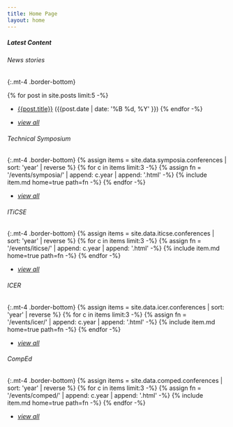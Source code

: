 ```yaml
---
title: Home Page
layout: home
---
```

##### Latest Content

###### News stories
{:.mt-4 .border-bottom}

{% for post in site.posts limit:5 -%}
* <a href="{{post.url | relative_url }}">{{post.title}}</a> ({{post.date | date: '%B %d, %Y' }})
{% endfor -%}
- [*view all*](news/index.html)

###### Technical Symposium
{:.mt-4 .border-bottom}
{% assign items = site.data.symposia.conferences | sort: 'year' | reverse %}
{% for c in items limit:3 -%}
    {% assign fn = '/events/symposia/' | append: c.year | append: '.html' -%}
    {% include item.md home=true path=fn -%}
{% endfor -%}
- [*view all*](events/symposia/conferences.html)

###### ITiCSE
{:.mt-4 .border-bottom}
{% assign items = site.data.iticse.conferences | sort: 'year' | reverse %}
{% for c in items limit:3 -%}
    {% assign fn = '/events/iticse/' | append: c.year | append: '.html' -%}
    {% include item.md home=true path=fn -%}
{% endfor -%}
- [*view all*](events/iticse/conferences.html)

###### ICER
{:.mt-4 .border-bottom}
{% assign items = site.data.icer.conferences | sort: 'year' | reverse %}
{% for c in items limit:3 -%}
    {% assign fn = '/events/icer/' | append: c.year | append: '.html' -%}
    {% include item.md home=true path=fn -%}
{% endfor -%}
- [*view all*](events/icer/conferences.html)

###### CompEd
{:.mt-4 .border-bottom}
{% assign items = site.data.comped.conferences | sort: 'year' | reverse %}
{% for c in items limit:3 -%}
    {% assign fn = '/events/comped/' | append: c.year | append: '.html' -%}
    {% include item.md home=true path=fn -%}
{% endfor -%}
- [*view all*](events/comped/conferences.html)

